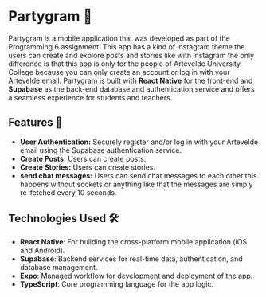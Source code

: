 # Partygram 🎉

Partygram is a mobile application that was developed as part of the Programming 6 assignment. This app has a kind of instagram theme the users can create and explore posts and stories like with instagram the only difference is that this app is only for the people of Artevelde University College because you can only create an account or log in with your Artevelde email. Partygram is built with **React Native** for the front-end and **Supabase** as the back-end database and authentication service and offers a seamless experience for students and teachers.

## Features 🚀

- **User Authentication:** Securely register and/or log in with your Artevelde email using the Supabase authentication service.
- **Create Posts:** Users can create posts.
- **Create Stories:** Users can create stories.
- **send chat messages:** Users can send chat messages to each other this happens without sockets or anything like that the messages are simply re-fetched every 10 seconds.

## Technologies Used 🛠️

- **React Native**: For building the cross-platform mobile application (iOS and Android).
- **Supabase**: Backend services for real-time data, authentication, and database management.
- **Expo**: Managed workflow for development and deployment of the app.
- **TypeScript**: Core programming language for the app logic.
